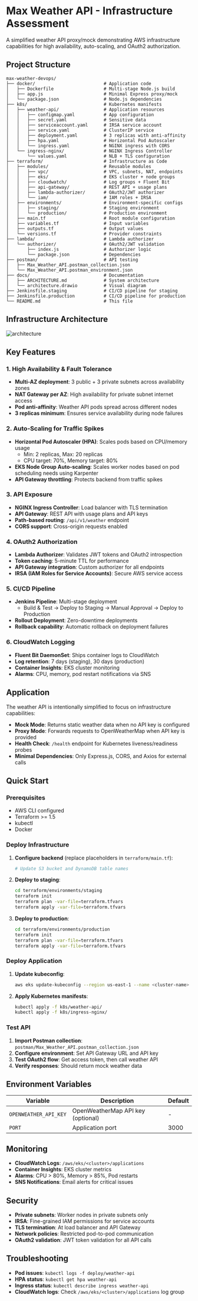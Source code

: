 # Max Weather API - Infrastructure Assessment

A simplified weather API proxy/mock demonstrating AWS infrastructure capabilities for high availability, auto-scaling, and OAuth2 authorization.

## Project Structure

```
max-weather-devops/
├── docker/                          # Application code
│   ├── Dockerfile                   # Multi-stage Node.js build
│   ├── app.js                       # Minimal Express proxy/mock
│   └── package.json                 # Node.js dependencies
├── k8s/                             # Kubernetes manifests
│   ├── weather-api/                 # Application resources
│   │   ├── configmap.yaml           # App configuration
│   │   ├── secret.yaml              # Sensitive data
│   │   ├── serviceaccount.yaml      # IRSA service account
│   │   ├── service.yaml             # ClusterIP service
│   │   ├── deployment.yaml          # 3 replicas with anti-affinity
│   │   ├── hpa.yaml                 # Horizontal Pod Autoscaler
│   │   └── ingress.yaml             # NGINX ingress with CORS
│   └── ingress-nginx/               # NGINX Ingress Controller
│       └── values.yaml              # NLB + TLS configuration
├── terraform/                       # Infrastructure as Code
│   ├── modules/                     # Reusable modules
│   │   ├── vpc/                     # VPC, subnets, NAT, endpoints
│   │   ├── eks/                     # EKS cluster + node groups
│   │   ├── cloudwatch/              # Log groups + Fluent Bit
│   │   ├── api-gateway/             # REST API + usage plans
│   │   ├── lambda-authorizer/       # OAuth2/JWT authorizer
│   │   └── iam/                     # IAM roles + IRSA
│   ├── environments/                # Environment-specific configs
│   │   ├── staging/                 # Staging environment
│   │   └── production/              # Production environment
│   ├── main.tf                      # Root module configuration
│   ├── variables.tf                 # Input variables
│   ├── outputs.tf                   # Output values
│   └── versions.tf                  # Provider constraints
├── lambda/                          # Lambda authorizer
│   └── authorizer/                  # OAuth2/JWT validation
│       ├── index.js                 # Authorizer logic
│       └── package.json             # Dependencies
├── postman/                         # API testing
│   ├── Max_Weather_API.postman_collection.json
│   └── Max_Weather_API.postman_environment.json
├── docs/                            # Documentation
│   ├── ARCHITECTURE.md              # System architecture
│   └── architecture.drawio          # Visual diagram
├── Jenkinsfile.staging              # CI/CD pipeline for staging
├── Jenkinsfile.production           # CI/CD pipeline for production
└── README.md                        # This file
```

## Infrastructure Architecture
![architecture](./docs/diagrams/architecture.png)

## Key Features

### 1. High Availability & Fault Tolerance
- **Multi-AZ deployment**: 3 public + 3 private subnets across availability zones
- **NAT Gateway per AZ**: High availability for private subnet internet access
- **Pod anti-affinity**: Weather API pods spread across different nodes
- **3 replicas minimum**: Ensures service availability during node failures

### 2. Auto-Scaling for Traffic Spikes
- **Horizontal Pod Autoscaler (HPA)**: Scales pods based on CPU/memory usage
  - Min: 2 replicas, Max: 20 replicas
  - CPU target: 70%, Memory target: 80%
- **EKS Node Group Auto-scaling**: Scales worker nodes based on pod scheduling needs using Karpenter
- **API Gateway throttling**: Protects backend from traffic spikes

### 3. API Exposure
- **NGINX Ingress Controller**: Load balancer with TLS termination
- **API Gateway**: REST API with usage plans and API keys
- **Path-based routing**: `/api/v1/weather` endpoint
- **CORS support**: Cross-origin requests enabled

### 4. OAuth2 Authorization
- **Lambda Authorizer**: Validates JWT tokens and OAuth2 introspection
- **Token caching**: 5-minute TTL for performance
- **API Gateway integration**: Custom authorizer for all endpoints
- **IRSA (IAM Roles for Service Accounts)**: Secure AWS service access

### 5. CI/CD Pipeline
- **Jenkins Pipeline**: Multi-stage deployment
  - Build & Test → Deploy to Staging → Manual Approval → Deploy to Production
- **Rollout Deployment**: Zero-downtime deployments
- **Rollback capability**: Automatic rollback on deployment failures

### 6. CloudWatch Logging
- **Fluent Bit DaemonSet**: Ships container logs to CloudWatch
- **Log retention**: 7 days (staging), 30 days (production)
- **Container Insights**: EKS cluster monitoring
- **Alarms**: CPU, memory, pod restart notifications via SNS

## Application

The weather API is intentionally simplified to focus on infrastructure capabilities:

- **Mock Mode**: Returns static weather data when no API key is configured
- **Proxy Mode**: Forwards requests to OpenWeatherMap when API key is provided
- **Health Check**: `/health` endpoint for Kubernetes liveness/readiness probes
- **Minimal Dependencies**: Only Express.js, CORS, and Axios for external calls

## Quick Start

### Prerequisites
- AWS CLI configured
- Terraform >= 1.5
- kubectl
- Docker

### Deploy Infrastructure

1. **Configure backend** (replace placeholders in `terraform/main.tf`):
   ```bash
   # Update S3 bucket and DynamoDB table names
   ```

2. **Deploy to staging**:
   ```bash
   cd terraform/environments/staging
   terraform init
   terraform plan -var-file=terraform.tfvars
   terraform apply -var-file=terraform.tfvars
   ```

3. **Deploy to production**:
   ```bash
   cd terraform/environments/production
   terraform init
   terraform plan -var-file=terraform.tfvars
   terraform apply -var-file=terraform.tfvars
   ```

### Deploy Application

1. **Update kubeconfig**:
   ```bash
   aws eks update-kubeconfig --region us-east-1 --name <cluster-name>
   ```

2. **Apply Kubernetes manifests**:
   ```bash
   kubectl apply -f k8s/weather-api/
   kubectl apply -f k8s/ingress-nginx/
   ```

### Test API

1. **Import Postman collection**: `postman/Max_Weather_API.postman_collection.json`
2. **Configure environment**: Set API Gateway URL and API key
3. **Test OAuth2 flow**: Get access token, then call weather API
4. **Verify responses**: Should return mock weather data

## Environment Variables

| Variable | Description | Default |
|----------|-------------|---------|
| `OPENWEATHER_API_KEY` | OpenWeatherMap API key (optional) | - |
| `PORT` | Application port | 3000 |

## Monitoring

- **CloudWatch Logs**: `/aws/eks/<cluster>/applications`
- **Container Insights**: EKS cluster metrics
- **Alarms**: CPU > 80%, Memory > 85%, Pod restarts
- **SNS Notifications**: Email alerts for critical issues

## Security

- **Private subnets**: Worker nodes in private subnets only
- **IRSA**: Fine-grained IAM permissions for service accounts
- **TLS termination**: At load balancer and API Gateway
- **Network policies**: Restricted pod-to-pod communication
- **OAuth2 validation**: JWT token validation for all API calls

## Troubleshooting

- **Pod issues**: `kubectl logs -f deploy/weather-api`
- **HPA status**: `kubectl get hpa weather-api`
- **Ingress status**: `kubectl describe ingress weather-api`
- **CloudWatch logs**: Check `/aws/eks/<cluster>/applications` log group

